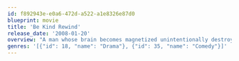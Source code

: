```yaml
---
id: f892943e-e0a6-472d-a522-a1e8326e87d0
blueprint: movie
title: 'Be Kind Rewind'
release_date: '2008-01-20'
overview: "A man whose brain becomes magnetized unintentionally destroys every tape in his friend's video store. In order to satisfy the store's most loyal renter, an aging woman with signs of dementia, the two men set out to remake the lost films."
genres: '[{"id": 18, "name": "Drama"}, {"id": 35, "name": "Comedy"}]'
---
```

